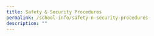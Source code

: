 ```yaml
---
title: Safety & Security Procedures
permalink: /school-info/safety-n-security-procedures
description: ""
---
```

